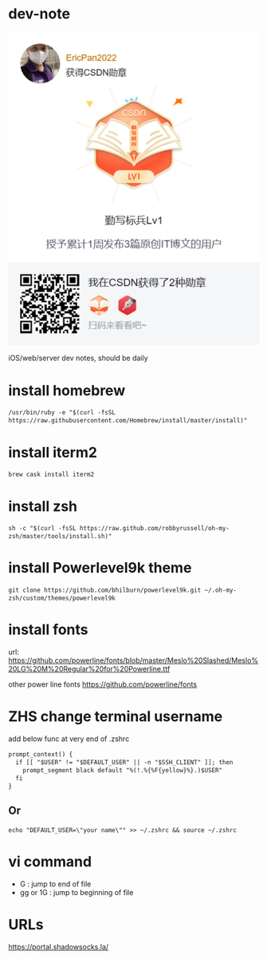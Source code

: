 # dev-note
![CSDN Bages](./images/csdn_bages.png)

iOS/web/server dev notes, should be daily

# install homebrew 
```
/usr/bin/ruby -e "$(curl -fsSL https://raw.githubusercontent.com/Homebrew/install/master/install)"
```

# install iterm2 
```
brew cask install iterm2
```
# install zsh 
```
sh -c "$(curl -fsSL https://raw.github.com/robbyrussell/oh-my-zsh/master/tools/install.sh)"
```
# install  Powerlevel9k theme
```
git clone https://github.com/bhilburn/powerlevel9k.git ~/.oh-my-zsh/custom/themes/powerlevel9k
```

# install fonts 
url: https://github.com/powerline/fonts/blob/master/Meslo%20Slashed/Meslo%20LG%20M%20Regular%20for%20Powerline.ttf

other power line fonts 
https://github.com/powerline/fonts

# ZHS change terminal username 
add below func at very end of .zshrc

```
prompt_context() {
  if [[ "$USER" != "$DEFAULT_USER" || -n "$SSH_CLIENT" ]]; then
    prompt_segment black default "%(!.%{%F{yellow}%}.)$USER"
  fi
}
```
## Or 
```
echo "DEFAULT_USER=\"your name\"" >> ~/.zshrc && source ~/.zshrc
```

# vi command 
- G : jump to end of file
- gg or 1G : jump to beginning of file

# URLs
https://portal.shadowsocks.la/
